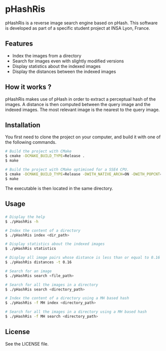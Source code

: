 pHashRis
=======
pHashRis is a reverse image search engine based on pHash. This software is developed as part of a specific student project at INSA Lyon, France.  

Features
--------

- Index the images from a directory
- Search for images even with slightly modified versions
- Display statistics about the indexed images
- Display the distances between the indexed images

How it works ?
--------------
pHashRis makes use of pHash in order to extract a perceptual hash of the images. A distance is then computed between the query image and the indexed images. The most relevant image is the nearest to the query image.

Installation
----------------

You first need to clone the project on your computer, and build it with one of the following commands.

```bash
# Build the project with CMake
$ cmake -DCMAKE_BUILD_TYPE=Release .
$ make

# Build the project with CMake optimised for a SSE4 CPU.
$ cmake -DCMAKE_BUILD_TYPE=Release -DWITH_NATIVE_ARCH=ON -DWITH_POPCNT=ON .
$ make
```
The executable is then located in the same directory.

Usage
-----

### 
```bash
# Display the help
$ ./pHashRis -h

# Index the content of a directory
$ ./pHashRis index <dir_path>

# Display statistics about the indexed images
$ ./pHashRis statistics

# Display all image pairs whose distance is less than or equal to 0.16
$ ./pHashRis distances -t 0.16

# Search for an image
$ ./pHashRis search <file_path>

# Search for all the images in a directory
$ ./pHashRis search <directory_path>

# Index the content of a directory using a MH based hash
$ ./pHashRis -f MH index <directory_path>

# Search for all the images in a directory using a MH based hash
$ ./pHashRis -f MH search <directory_path>
```

License
-------
See the LICENSE file.